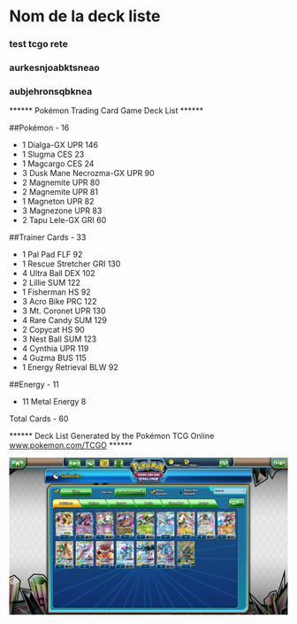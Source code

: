 # Nom de la deck liste


### test tcgo rete
### aurkesnjoabktsneao

### aubjehronsqbknea


****** Pokémon Trading Card Game Deck List ******

##Pokémon - 16

* 1 Dialga-GX UPR 146
* 1 Slugma CES 23
* 1 Magcargo CES 24
* 3 Dusk Mane Necrozma-GX UPR 90
* 2 Magnemite UPR 80
* 2 Magnemite UPR 81
* 1 Magneton UPR 82
* 3 Magnezone UPR 83
* 2 Tapu Lele-GX GRI 60

##Trainer Cards - 33

* 1 Pal Pad FLF 92
* 1 Rescue Stretcher GRI 130
* 4 Ultra Ball DEX 102
* 2 Lillie SUM 122
* 1 Fisherman HS 92
* 3 Acro Bike PRC 122
* 3 Mt. Coronet UPR 130
* 4 Rare Candy SUM 129
* 2 Copycat HS 90
* 3 Nest Ball SUM 123
* 4 Cynthia UPR 119
* 4 Guzma BUS 115
* 1 Energy Retrieval BLW 92

##Energy - 11

* 11 Metal Energy  8

Total Cards - 60

****** Deck List Generated by the Pokémon TCG Online www.pokemon.com/TCGO ******


![alt text](exemple.png)
